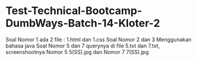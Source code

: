 # Test-Technical-Bootcamp-DumbWays-Batch-14-Kloter-2

 Soal Nomor 1 ada 2 file : 1.html dan 1.css
 Soal Nomor 2 dan 3 Menggunakan bahasa java
 Soal Nomor 5 dan 7 querynya di file 5.txt dan 7.txt, screenshootnya Nomor 5 5(SS).jpg dan Nomor 7 7(SS).jpg
